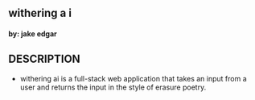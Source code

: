 ## withering a i

#### by: jake edgar

## DESCRIPTION

- withering ai is a full-stack web application that takes an input from a user and returns the input in the style of erasure poetry.
